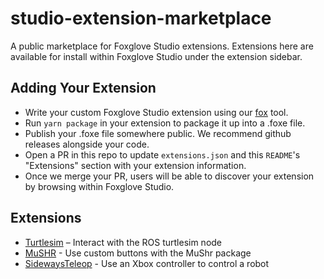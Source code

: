 # studio-extension-marketplace

A public marketplace for Foxglove Studio extensions. Extensions here are available for install within
Foxglove Studio under the extension sidebar.

## Adding Your Extension

- Write your custom Foxglove Studio extension using our [fox](https://github.com/foxglove/fox) tool.
- Run `yarn package` in your extension to package it up into a .foxe file.
- Publish your .foxe file somewhere public. We recommend github releases alongside your code.
- Open a PR in this repo to update `extensions.json` and this `README`'s "Extensions" section with your extension information.
- Once we merge your PR, users will be able to discover your extension by browsing within Foxglove Studio.

## Extensions

- [Turtlesim](https://github.com/foxglove/studio-extension-turtlesim) – Interact with the ROS turtlesim node
- [MuSHR](https://github.com/mcdoerr/foxglove-mushr-extension) - Use custom buttons with the MuShr package
- [SidewaysTeleop](https://github.com/rscova/foxglove-sideways-teleop-extension) - Use an Xbox controller to control a robot
